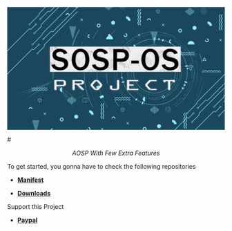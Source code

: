 <img align="center" src="https://github.com/SOSP-OS/.github/blob/main/profile/SOSP-OS_Project.png/" alt="Sosp-OS Project" />

#<p align="center"><i> AOSP With Few Extra Features </i></p>

To get started, you gonna have to check the following repositories

* [**Manifest**](https://github.com/SOSP-OS/android_manifest)

* [**Downloads**](https://sourceforge.net/projects/sosp-os-project/files)

Support this Project

* [**Paypal**](https://www.paypal.me/gnathvm)
